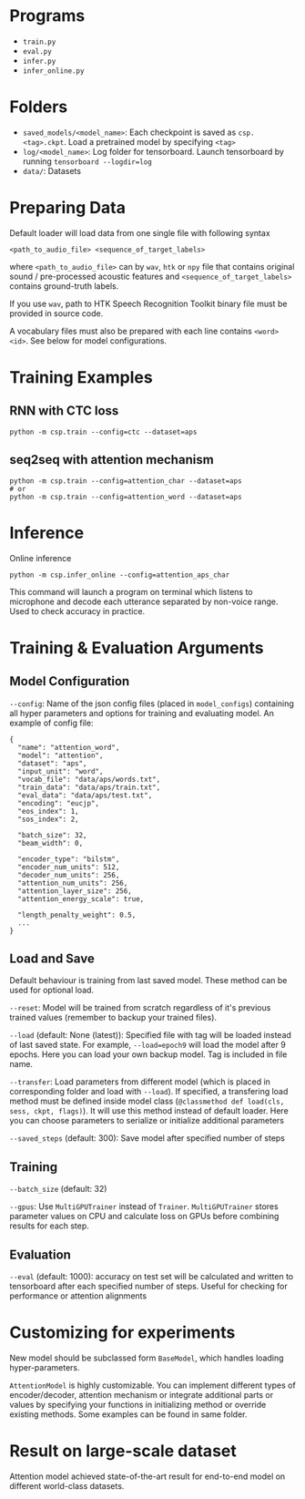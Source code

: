 # Programs

- `train.py`
- `eval.py`
- `infer.py`
- `infer_online.py`

# Folders

- `saved_models/<model_name>`: Each checkpoint is saved as `csp.<tag>.ckpt`. Load a pretrained model by specifying `<tag>`
- `log/<model_name>`: Log folder for tensorboard. Launch tensorboard by running `tensorboard --logdir=log`
- `data/`: Datasets

# Preparing Data

Default loader will load data from one single file with following syntax

```
<path_to_audio_file> <sequence_of_target_labels>
```

where `<path_to_audio_file>` can by `wav`, `htk` or `npy` file that contains original sound / pre-processed acoustic features and `<sequence_of_target_labels>` contains ground-truth labels.

If you use `wav`, path to HTK Speech Recognition Toolkit binary file must be provided in source code.

A vocabulary files must also be prepared with each line contains `<word> <id>`. See below for model configurations.

# Training Examples

## RNN with CTC loss

```
python -m csp.train --config=ctc --dataset=aps
```

## seq2seq with attention mechanism

```
python -m csp.train --config=attention_char --dataset=aps
# or
python -m csp.train --config=attention_word --dataset=aps
```

# Inference

Online inference

```
python -m csp.infer_online --config=attention_aps_char
```

This command will launch a program on terminal which listens to microphone and decode each utterance separated by non-voice range. Used to check accuracy in practice.

# Training & Evaluation Arguments

## Model Configuration

`--config`: Name of the json config files (placed in `model_configs`) containing all hyper parameters and options for training and evaluating model. An example of config file:

```
{
  "name": "attention_word",
  "model": "attention",
  "dataset": "aps",
  "input_unit": "word",
  "vocab_file": "data/aps/words.txt",
  "train_data": "data/aps/train.txt",
  "eval_data": "data/aps/test.txt",
  "encoding": "eucjp",
  "eos_index": 1,
  "sos_index": 2,

  "batch_size": 32,
  "beam_width": 0,

  "encoder_type": "bilstm",
  "encoder_num_units": 512,
  "decoder_num_units": 256,
  "attention_num_units": 256,
  "attention_layer_size": 256,
  "attention_energy_scale": true,

  "length_penalty_weight": 0.5,
  ...
}
```

## Load and Save

Default behaviour is training from last saved model. These method can be used for optional load.

`--reset`: Model will be trained from scratch regardless of it's previous trained values (remember to backup your trained files). 

`--load` (default: None (latest)): Specified file with tag will be loaded instead of last saved state. For example, `--load=epoch9` will load the model after 9 epochs. Here you can load your own backup model. Tag is included in file name.

`--transfer`: Load parameters from different model (which is placed in corresponding folder and load with `--load`). If specified, a transfering load method must be defined inside model class (`@classmethod def load(cls, sess, ckpt, flags)`). It will use this method instead of default loader. Here you can choose parameters to serialize or initialize additional parameters

`--saved_steps` (default: 300): Save model after specified number of steps

## Training

`--batch_size` (default: 32)

`--gpus`: Use `MultiGPUTrainer` instead of `Trainer`. `MultiGPUTrainer` stores parameter values on CPU and calculate loss on GPUs before combining results for each step.

## Evaluation

`--eval` (default: 1000): accuracy on test set will be calculated and written to tensorboard after each specified number of steps. Useful for checking for performance or attention alignments

# Customizing for experiments

New model should be subclassed form `BaseModel`, which handles loading hyper-parameters.

`AttentionModel` is highly customizable. You can implement different types of encoder/decoder, attention mechanism or integrate additional parts or values by specifying your functions in initializing method or override existing methods. Some examples can be found in same folder.

# Result on large-scale dataset

Attention model achieved state-of-the-art result for end-to-end model on different world-class datasets.
